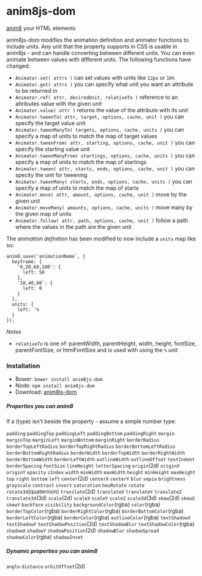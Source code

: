 # anim8js-dom

[anim8](https://github.com/ClickerMonkey/anim8js) your HTML elements

anim8js-dom modifies the animation definition and animator functions to include units. Any unit that the property supports in CSS is usable in anim8js - and can handle converting between different units. You can even animate between values with different units. The following functions have changed:

- `Animator.set( attrs )` can set values with units like `12px` or `10%`
- `Animator.get( attrs )` you can specify what unit you want an attribute to be returned in
- `Animator.ref( attr, desiredUnit, relativeTo )` reference to an attributes value with the given unit
- `Animator.value( attr )` returns the value of the attribute with its unit
- `Animator.tweenTo( attr, target, options, cache, unit )` you can specify the target value unit
- `Animator.tweenManyTo( targets, options, cache, units )` you can specify a map of units to match the map of target values
- `Animator.tweenFrom( attr, starting, options, cache, unit )` you can specify the starting value unit
- `Animator.tweenManyFrom( startings, options, cache, units )` you can specify a map of units to match the map of startings
- `Animator.tween( attr, starts, ends, options, cache, unit )` you can specity the unit for tweening
- `Animator.tweenMany( starts, ends, options, cache, units )` you can specify a map of units to match the map of starts
- `Animator.move( attr, amount, options, cache, unit )` move by the given unit
- `Animator.moveMany( amounts, options, cache, units )` move many by the given map of units
- `Animator.follow( attr, path, options, cache, unit )` follow a path where the values in the path are the given unit

The *animation definition* has been modified to now include a `units` map like so:

```
anim8.save('animationName`, {
  keyframe: {
    '0,20,60,100': {
      left: 50
    },
    '10,40,80`: {
      left: 0
    }
  },
  units: {
    left: '%
  }
});
```

*Notes*
- `relativeTo` is one of: parentWidth, parentHeight, width, height, fontSize, parentFontSize, or htmlFontSize and is used with using the `%` unit

### Installation

- Bower: `bower install anim8js-dom`
- Node: `npm install anim8js-dom`
- Download: [anim8js-dom](https://raw.githubusercontent.com/ClickerMonkey/anim8js-dom/master/build/anim8js-dom.js)

##### Properties you can anim8

If a (type) isn't beside the property - assume a simple number type.

`padding` `paddingTop` `paddingLeft` `paddingBottom` `paddingRight`
`margin` `marginTop` `marginLeft` `marginBottom` `marginRight`
`borderRadius` `borderTopLeftRadius` `borderTopRightRadius` `borderBottomLeftRadius` `borderBottomRightRadius`
`borderWidth` `borderTopWidth` `borderRightWidth` `borderBottomWidth` `borderLeftWidth` 
`outlineWidth` `outlineOffset` `textIndent` `borderSpacing` `fontSize` `lineHeight` `letterSpacing`
`origin`(2d) `originX` `originY` 
`opacity` `zIndex`
`width` `minWidth` `maxWidth` `height` `minHeight` `maxHeight`
`top` `right` `bottom` `left`
`center`(2d) `centerX` `centerY`
`blur` `sepia` `brightness` `grayscale` `contrast` `invert` `saturation` `heuRotate`
`rotate` `rotate3d`(quaternion)
`translate`(2d) `translateX` `translateY` `translateZ` `translate3d`(3d)
`scale`(2d) `scaleX` `scaleY` `scaleZ` `scale3d`(3d)
`skew`(2d) `skewX` `skewY`
`backface` `visibility`
`backgroundColor`(rgba) `color`(rgba) `borderTopColor`(rgba) `borderRightColor`(rgba) `borderBottomColor`(rgba) `borderLeftColor`(rgba) `borderColor`(rgba) `outlineColor`(rgba)
`textShadowX` `textShadowY` `textShadowPosition`(2d) `textShadowBlur` `textShadowColor`(rgba)
`shadowX` `shadowY` `shadowPosition`(2d) `shadowBlur` `shadowSpread` `shadowColor`(rgba) `shadowInset`

##### Dynamic properties you can anim8

`angle` `distance` `orbitOffset`(2d)
